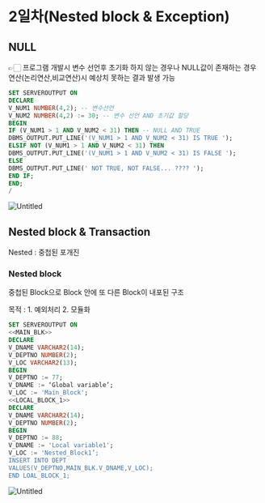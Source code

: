 # 2일차(Nested block & Exception)

## NULL

<aside>
👉🏻 프로그램 개발시 변수 선언후 초기화 하지 않는 경우나 NULL값이 존재하는 경우 연산(논리연산,비교연산)시 예상치 못하는 결과 발생 가능

</aside>

```sql
SET SERVEROUTPUT ON
DECLARE
V_NUM1 NUMBER(4,2); -- 변수선언
V_NUM2 NUMBER(4,2) := 30; -- 변수 선언 AND 초기값 할당
BEGIN
IF (V_NUM1 > 1 AND V_NUM2 < 31) THEN -- NULL AND TRUE 
DBMS_OUTPUT.PUT_LINE('(V_NUM1 > 1 AND V_NUM2 < 31) IS TRUE '); 
ELSIF NOT (V_NUM1 > 1 AND V_NUM2 < 31) THEN
DBMS_OUTPUT.PUT_LINE('(V_NUM1 > 1 AND V_NUM2 < 31) IS FALSE '); 
ELSE 
DBMS_OUTPUT.PUT_LINE(' NOT TRUE, NOT FALSE... ???? '); 
END IF;
END;
/
```

![Untitled](2%E1%84%8B%E1%85%B5%E1%86%AF%E1%84%8E%E1%85%A1(Nested%20block%20&%20Exception)%20b318be909acc4048b0736f070ef468c1/Untitled.png)

## **Nested block & Transaction**

Nested : 중첩된 포개진

### Nested block

중첩된 Block으로 Block 안에 또 다른 Block이 내포된 구조

목적 : 1. 예외처리 2. 모듈화

```sql
SET SERVEROUTPUT ON
<<MAIN_BLK>>
DECLARE
V_DNAME VARCHAR2(14);
V_DEPTNO NUMBER(2);
V_LOC VARCHAR2(13);
BEGIN
V_DEPTNO := 77;
V_DNAME := ‘Global variable’;
V_LOC := 'Main_Block';
<<LOCAL_BLOCK_1>>
DECLARE
V_DNAME VARCHAR2(14);
V_DEPTNO NUMBER(2);
BEGIN
V_DEPTNO := 88;
V_DNAME := 'Local variable1';
V_LOC := 'Nested_Block1’;
INSERT INTO DEPT 
VALUES(V_DEPTNO,MAIN_BLK.V_DNAME,V_LOC);
END LOAL_BLOCK_1;
```

![Untitled](2%E1%84%8B%E1%85%B5%E1%86%AF%E1%84%8E%E1%85%A1(Nested%20block%20&%20Exception)%20b318be909acc4048b0736f070ef468c1/Untitled%201.png)